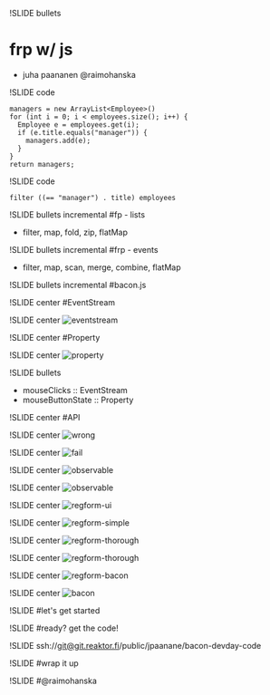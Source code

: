 !SLIDE bullets
# frp w/ js #
* juha paananen @raimohanska

!SLIDE code

    managers = new ArrayList<Employee>()
    for (int i = 0; i < employees.size(); i++) {
      Employee e = employees.get(i);
      if (e.title.equals("manager")) {
        managers.add(e);
      }
    }
    return managers;

!SLIDE code

    filter ((== "manager") . title) employees

!SLIDE bullets incremental
#fp - lists
* filter, map, fold, zip, flatMap

!SLIDE bullets incremental
#frp - events
* filter, map, scan, merge, combine, flatMap

!SLIDE bullets incremental
#bacon.js

!SLIDE center
#EventStream

!SLIDE center
![eventstream](images/eventstream.jpg)

!SLIDE center
#Property

!SLIDE center
![property](images/property.jpg)

!SLIDE bullets
* mouseClicks :: EventStream
* mouseButtonState :: Property

!SLIDE center
#API

!SLIDE center
![wrong](images/wrong.png)

!SLIDE center
![fail](images/huge-uml.jpeg)

!SLIDE center
![observable](images/observable-hierarchy-simple.png)

!SLIDE center
![observable](images/observable-hierarchy.png)

!SLIDE center
![regform-ui](images/registration-form-ui.png)

!SLIDE center
![regform-simple](images/registration-form-simple.png)

!SLIDE center
![regform-thorough](images/registration-form-thorough.png)

!SLIDE center
![regform-thorough](images/baconized.png)

!SLIDE center
![regform-bacon](images/registration-form-bacon.png)

!SLIDE center
![bacon](images/bacon-of-bacon.jpeg)

!SLIDE
#let's get started

!SLIDE
#ready? get the code!

!SLIDE
ssh://git@git.reaktor.fi/public/jpaanane/bacon-devday-code

!SLIDE
#wrap it up

!SLIDE
#@raimohanska
